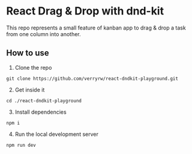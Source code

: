 # React Drag & Drop with dnd-kit  
This repo represents a small feature of kanban app to drag & drop a task from one column into another.

## How to use
1. Clone the repo
```
git clone https://github.com/verryrw/react-dndkit-playground.git
```
2. Get inside it
```
cd ./react-dndkit-playground
```
3. Install dependencies
```
npm i
```
4. Run the local development server
```
npm run dev
```
